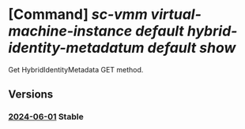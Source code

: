 # [Command] _sc-vmm virtual-machine-instance default hybrid-identity-metadatum default show_

Get HybridIdentityMetadata GET method.

## Versions

### [2024-06-01](/Resources/mgmt-plane/L3tyZXNvdXJjZXVyaX0vcHJvdmlkZXJzL21pY3Jvc29mdC5zY3ZtbS92aXJ0dWFsbWFjaGluZWluc3RhbmNlcy9kZWZhdWx0L2h5YnJpZGlkZW50aXR5bWV0YWRhdGEvZGVmYXVsdA==/2024-06-01.xml) **Stable**

<!-- mgmt-plane /{resourceuri}/providers/microsoft.scvmm/virtualmachineinstances/default/hybrididentitymetadata/default 2024-06-01 -->
